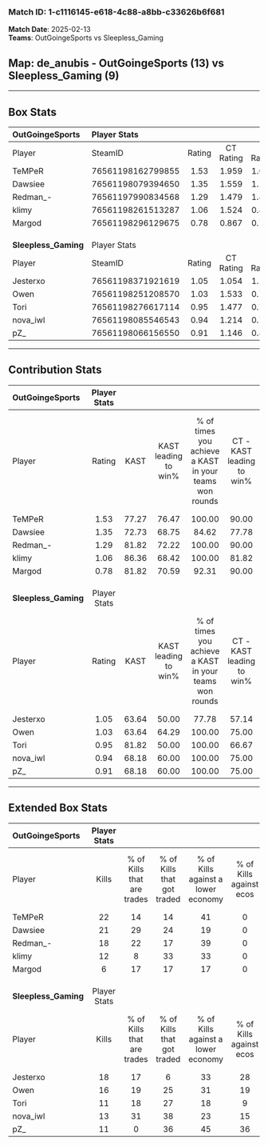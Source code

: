 ### Match ID: 1-c1116145-e618-4c88-a8bb-c33626b6f681  
**Match Date**: 2025-02-13  
**Teams**: OutGoingeSports vs Sleepless_Gaming  

## **Map**: de_anubis - OutGoingeSports (13) vs Sleepless_Gaming (9)  
---  

## Box Stats  

| **OutGoingeSports**  | Player Stats      |        |           |          |       |       |       |         |        |      |     |
| :- | :- | :-: | :-: | :-: | :-: | :-: | :-: | :-: | :-: | :-: | :-: |
| Player               | SteamID           | Rating | CT Rating | T Rating | KAST  |  ADR  | Kills | Assists | Deaths | K/D  | HS% |
| TeMPeR               | 76561198162799855 |  1.53  |   1.959   |  1.082   | 77.27 | 104.7 |  22   |    5    |   13   | 1.69 | 40  |
| Dawsiee              | 76561198079394650 |  1.35  |   1.559   |  1.251   | 72.73 | 71.6  |  21   |    3    |   13   | 1.62 | 42  |
| Redman_-             | 76561197990834568 |  1.29  |   1.479   |  1.463   | 81.82 | 79.5  |  18   |    2    |   14   | 1.29 | 44  |
| klimy                | 76561198261513287 |  1.06  |   1.524   |  0.817   | 86.36 | 84.3  |  12   |   13    |   18   | 0.67 | 50  |
| Margod               | 76561198296129675 |  0.78  |   0.867   |  0.772   | 81.82 | 41.8  |   6   |    9    |   12   | 0.50 | 16  |
|                      |                   |        |           |          |       |       |       |         |        |      |     |
|                      |                   |        |           |          |       |       |       |         |        |      |     |
|                      |                   |        |           |          |       |       |       |         |        |      |     |
| **Sleepless_Gaming** | Player Stats      |        |           |          |       |       |       |         |        |      |     |
| Player               | SteamID           | Rating | CT Rating | T Rating | KAST  |  ADR  | Kills | Assists | Deaths | K/D  | HS% |
| Jesterxo             | 76561198371921619 |  1.05  |   1.054   |  1.227   | 63.64 | 85.7  |  18   |    1    |   19   | 0.95 | 44  |
| Owen                 | 76561198251208570 |  1.03  |   1.533   |  0.712   | 63.64 | 65.0  |  16   |    2    |   14   | 1.14 | 31  |
| Tori                 | 76561198276617114 |  0.95  |   1.477   |  0.776   | 81.82 | 71.5  |  11   |    9    |   17   | 0.65 | 72  |
| nova_iwl             | 76561198085546543 |  0.94  |   1.214   |  0.794   | 68.18 | 69.1  |  13   |    2    |   15   | 0.87 | 23  |
| pZ_                  | 76561198066156550 |  0.91  |   1.146   |  0.813   | 68.18 | 77.6  |  11   |    8    |   15   | 0.73 | 45  |
---  

## Contribution Stats  

| **OutGoingeSports**  | Player Stats |       |                      |                                                        |                           |                                                             |                          |                                                            |
| :- | :-: | :-: | :-: | :-: | :-: | :-: | :-: | :-: |
| Player               |    Rating    | KAST  | KAST leading to win% | % of times you achieve a KAST in your teams won rounds | CT - KAST leading to win% | CT - % of times you achieve a KAST in your teams won rounds | T - KAST leading to win% | T - % of times you achieve a KAST in your teams won rounds |
| TeMPeR               |     1.53     | 77.27 |        76.47         |                         100.00                         |           90.00           |                           100.00                            |          57.14           |                           100.00                           |
| Dawsiee              |     1.35     | 72.73 |        68.75         |                         84.62                          |           77.78           |                            77.78                            |          57.14           |                           100.00                           |
| Redman_-             |     1.29     | 81.82 |        72.22         |                         100.00                         |           90.00           |                           100.00                            |          50.00           |                           100.00                           |
| klimy                |     1.06     | 86.36 |        68.42         |                         100.00                         |           81.82           |                           100.00                            |          50.00           |                           100.00                           |
| Margod               |     0.78     | 81.82 |        70.59         |                         92.31                          |           90.00           |                           100.00                            |          42.86           |                           75.00                            |
|                      |              |       |                      |                                                        |                           |                                                             |                          |                                                            |
|                      |              |       |                      |                                                        |                           |                                                             |                          |                                                            |
|                      |              |       |                      |                                                        |                           |                                                             |                          |                                                            |
| **Sleepless_Gaming** | Player Stats |       |                      |                                                        |                           |                                                             |                          |                                                            |
| Player               |    Rating    | KAST  | KAST leading to win% | % of times you achieve a KAST in your teams won rounds | CT - KAST leading to win% | CT - % of times you achieve a KAST in your teams won rounds | T - KAST leading to win% | T - % of times you achieve a KAST in your teams won rounds |
| Jesterxo             |     1.05     | 63.64 |        50.00         |                         77.78                          |           57.14           |                            66.67                            |          42.86           |                           100.00                           |
| Owen                 |     1.03     | 63.64 |        64.29         |                         100.00                         |           75.00           |                           100.00                            |          50.00           |                           100.00                           |
| Tori                 |     0.95     | 81.82 |        50.00         |                         100.00                         |           66.67           |                           100.00                            |          33.33           |                           100.00                           |
| nova_iwl             |     0.94     | 68.18 |        60.00         |                         100.00                         |           75.00           |                           100.00                            |          42.86           |                           100.00                           |
| pZ_                  |     0.91     | 68.18 |        60.00         |                         100.00                         |           75.00           |                           100.00                            |          42.86           |                           100.00                           |
---  

## Extended Box Stats  

| **OutGoingeSports**  | Player Stats |                            |                            |                                    |                         |                              |                                 |        |                             |                                     |                          |                               |                            |
| :- | :-: | :-: | :-: | :-: | :-: | :-: | :-: | :-: | :-: | :-: | :-: | :-: | :-: |
| Player               |    Kills     | % of Kills that are trades | % of Kills that got traded | % of Kills against a lower economy | % of Kills against ecos | % of Kills that are flawless | % of Kills that are close duels | Deaths | % of Deaths that get traded | % of Deaths against a lower economy | % of Deaths against ecos | % of Deaths that are flawless | % of Deaths that are close |
| TeMPeR               |      22      |             14             |             14             |                 41                 |            0            |              68              |               14                |   13   |              8              |                 15                  |            0             |              85               |             0              |
| Dawsiee              |      21      |             29             |             24             |                 19                 |            0            |              71              |                0                |   13   |             23              |                 23                  |            0             |              69               |             8              |
| Redman_-             |      18      |             22             |             17             |                 39                 |            0            |              61              |                0                |   14   |             29              |                 21                  |            0             |              57               |             7              |
| klimy                |      12      |             8              |             33             |                 33                 |            0            |              58              |                0                |   18   |             33              |                 22                  |            0             |              44               |             17             |
| Margod               |      6       |             17             |             17             |                 17                 |            0            |              50              |               17                |   12   |             25              |                 25                  |            0             |              92               |             0              |
|                      |              |                            |                            |                                    |                         |                              |                                 |        |                             |                                     |                          |                               |                            |
|                      |              |                            |                            |                                    |                         |                              |                                 |        |                             |                                     |                          |                               |                            |
|                      |              |                            |                            |                                    |                         |                              |                                 |        |                             |                                     |                          |                               |                            |
| **Sleepless_Gaming** | Player Stats |                            |                            |                                    |                         |                              |                                 |        |                             |                                     |                          |                               |                            |
| Player               |    Kills     | % of Kills that are trades | % of Kills that got traded | % of Kills against a lower economy | % of Kills against ecos | % of Kills that are flawless | % of Kills that are close duels | Deaths | % of Deaths that get traded | % of Deaths against a lower economy | % of Deaths against ecos | % of Deaths that are flawless | % of Deaths that are close |
| Jesterxo             |      18      |             17             |             6              |                 33                 |           28            |              78              |                6                |   19   |             21              |                 11                  |            0             |              63               |             5              |
| Owen                 |      16      |             19             |             25             |                 31                 |           19            |              69              |                0                |   14   |             14              |                  7                  |            0             |              79               |             0              |
| Tori                 |      11      |             18             |             27             |                 18                 |            9            |              55              |                9                |   17   |             35              |                 18                  |            6             |              47               |             6              |
| nova_iwl             |      13      |             31             |             38             |                 23                 |           15            |              54              |                0                |   15   |             13              |                 20                  |            7             |              60               |             7              |
| pZ_                  |      11      |             0              |             36             |                 45                 |           36            |              73              |               27                |   15   |             13              |                  7                  |            0             |              67               |             7              |

